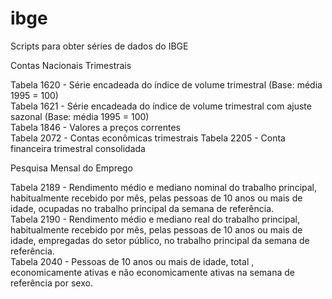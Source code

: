 # ibge

Scripts para obter séries de dados do IBGE

Contas Nacionais Trimestrais
  
  Tabela 1620 - Série encadeada do índice de volume trimestral (Base: média 1995 = 100)   
  Tabela 1621 - Série encadeada do índice de volume trimestral com ajuste sazonal (Base: média 1995 = 100)  
  Tabela 1846 - Valores a preços correntes  
  Tabela 2072 - Contas econômicas trimestrais 
  Tabela 2205 - Conta financeira trimestral consolidada 

Pesquisa Mensal do Emprego

  Tabela 2189 - Rendimento médio e mediano nominal do trabalho principal, habitualmente recebido por mês, pelas pessoas de 10 anos ou mais de idade, ocupadas no trabalho principal da semana de referência.  
  Tabela 2190 - 	Rendimento médio e mediano real do trabalho principal, habitualmente recebido por mês, pelas pessoas de 10 anos ou mais de idade, empregadas do setor público, no trabalho principal da semana de referência.  
  Tabela 2040 - 	Pessoas de 10 anos ou mais de idade, total , economicamente ativas e não economicamente ativas na semana de referência por sexo.  
